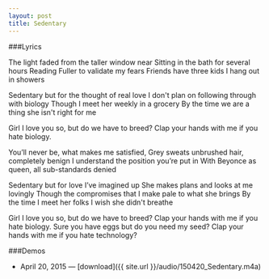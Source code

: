```yaml
---
layout: post
title: Sedentary
---
```


###Lyrics

The light faded from the taller window near
Sitting in the bath for several hours
Reading Fuller to validate my fears
Friends have three kids I hang out in showers

Sedentary but for the thought of real love
I don't plan on following through with biology
Though I meet her weekly in a grocery
By the time we are a thing she isn't right for me

Girl I love you so, but do we have to breed?
Clap your hands with me if you hate biology. 

You’ll never be, what makes me satisfied,
Grey sweats unbrushed hair, completely benign
I understand the position you’re put in
With Beyonce as queen, all sub-standards denied

Sedentary but for love I’ve imagined up 
She makes plans and looks at me lovingly
Though the compromises that I make pale to what she brings
By the time I meet her folks I wish she didn't breathe

Girl I love you so, but do we have to breed?
Clap your hands with me if you hate biology. 
Sure you have eggs but do you need my seed?
Clap your hands with me if you hate technology?

###Demos
* April 20, 2015 — [download]({{ site.url }}/audio/150420_Sedentary.m4a)
